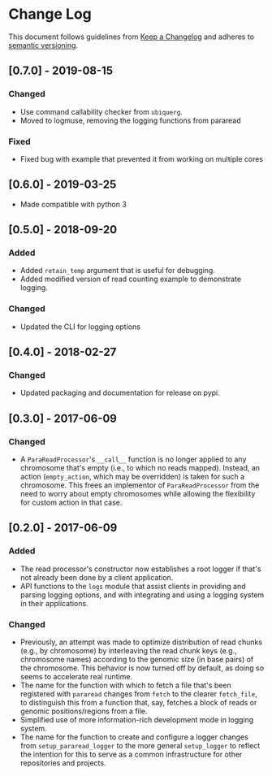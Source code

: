 # Change Log

This document follows guidelines from [Keep a Changelog](http://keepachangelog.com/en/0.3.0/) and  adheres to [semantic versioning](http://semver.org/).

## [0.7.0] - 2019-08-15
### Changed
- Use command callability checker from `ubiquerg`.
- Moved to logmuse, removing the logging functions from pararead

### Fixed
- Fixed bug with example that prevented it from working on multiple cores

## [0.6.0] - 2019-03-25
- Made compatible with python 3

## [0.5.0] - 2018-09-20
### Added
- Added `retain_temp` argument that is useful for debugging.
- Added modified version of read counting example to demonstrate logging.

### Changed
- Updated the CLI for logging options

## [0.4.0] - 2018-02-27
### Changed
- Updated packaging and documentation for release on pypi.


## [0.3.0] - 2017-06-09
### Changed
- A `ParaReadProcessor`'s `__call__` function is no longer applied to any 
chromosome that's empty (i.e., to which no reads mapped). Instead, an action 
(`empty_action`, which may be overridden) is taken for such a chromosome. 
This frees an implementor of `ParaReadProcessor` from the need to worry about 
empty chromosomes while allowing the flexibility for custom action in that case.

## [0.2.0] - 2017-06-09
### Added
- The read processor's constructor now establishes a root logger if that's 
not already been done by a client application.
- API functions to the `logs` module that assist clients in providing and 
parsing logging options, and with integrating and using a logging system
in their applications.
### Changed
- Previously, an attempt was made to optimize distribution of read chunks 
(e.g., by chromosome) by interleaving the read chunk keys (e.g., chromosome 
names) according to the genomic size (in base pairs) of the chromosome. This 
behavior is now turned off by default, as doing so seems to accelerate real 
runtime.
- The name for the function with which to fetch a file that's been registered 
with `pararead` changes from `fetch` to the clearer `fetch_file`, to 
distinguish this from a function that, say, fetches a block of reads or 
genomic positions/regions from a file.
- Simplified use of more information-rich development mode in logging system.
- The name for the function to create and configure a logger changes from 
`setup_pararead_logger` to the more general `setup_logger` to reflect the 
intention for this to serve as a common infrastructure for other repositories 
and projects.
